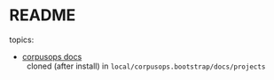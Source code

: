 # README
topics:
  - [corpusops docs](https://github.com/corpusops/corpusops.bootstrap/tree/master/docs/projects) <br/>
    cloned (after install) in ``local/corpusops.bootstrap/docs/projects``
